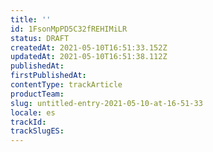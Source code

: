 ```yaml
---
title: ''
id: 1FsonMpPD5C32fREHIMiLR
status: DRAFT
createdAt: 2021-05-10T16:51:33.152Z
updatedAt: 2021-05-10T16:51:38.112Z
publishedAt: 
firstPublishedAt: 
contentType: trackArticle
productTeam: 
slug: untitled-entry-2021-05-10-at-16-51-33
locale: es
trackId: 
trackSlugES: 
---
```



